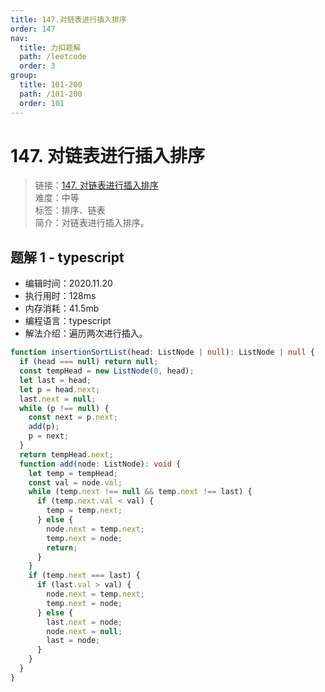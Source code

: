 ```yaml
---
title: 147.对链表进行插入排序
order: 147
nav:
  title: 力扣题解
  path: /leetcode
  order: 3
group:
  title: 101-200
  path: /101-200
  order: 101
---
```


# 147. 对链表进行插入排序

> 链接：[147. 对链表进行插入排序](https://leetcode-cn.com/problems/insertion-sort-list/)  
> 难度：中等  
> 标签：排序、链表  
> 简介：对链表进行插入排序。

## 题解 1 - typescript

- 编辑时间：2020.11.20
- 执行用时：128ms
- 内存消耗：41.5mb
- 编程语言：typescript
- 解法介绍：遍历两次进行插入。

```typescript
function insertionSortList(head: ListNode | null): ListNode | null {
  if (head === null) return null;
  const tempHead = new ListNode(0, head);
  let last = head;
  let p = head.next;
  last.next = null;
  while (p !== null) {
    const next = p.next;
    add(p);
    p = next;
  }
  return tempHead.next;
  function add(node: ListNode): void {
    let temp = tempHead;
    const val = node.val;
    while (temp.next !== null && temp.next !== last) {
      if (temp.next.val < val) {
        temp = temp.next;
      } else {
        node.next = temp.next;
        temp.next = node;
        return;
      }
    }
    if (temp.next === last) {
      if (last.val > val) {
        node.next = temp.next;
        temp.next = node;
      } else {
        last.next = node;
        node.next = null;
        last = node;
      }
    }
  }
}
```
